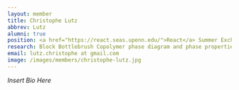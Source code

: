 ```yaml
---
layout: member
title: Christophe Lutz
abbrev: Lutz
alumni: true
position: <a href="https://react.seas.upenn.edu/">React</a> Summer Exchange Student
research: Block Bottlebrush Copolymer phase diagram and phase properties
email: lutz.christophe at gmail.com
image: /images/members/christophe-lutz.jpg
---
```


*Insert Bio Here*
